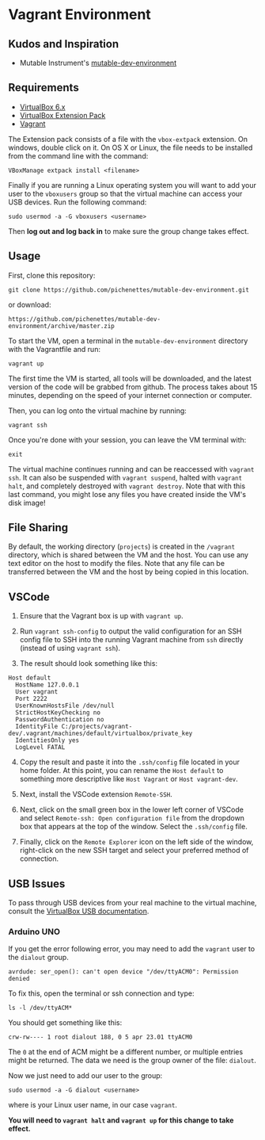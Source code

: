 # Vagrant Environment

## Kudos and Inspiration

* Mutable Instrument's [mutable-dev-environment](https://github.com/pichenettes/mutable-dev-environment)

## Requirements

* [VirtualBox 6.x](https://www.virtualbox.org/wiki/Downloads)
* [VirtualBox Extension Pack](https://www.virtualbox.org/wiki/Downloads)
* [Vagrant](https://www.vagrantup.com/downloads.html)

The Extension pack consists of a file with the `vbox-extpack` extension.  On windows, double click on it.  On OS X or Linux, the file needs to be installed from the command line with the command:

    VBoxManage extpack install <filename>

Finally if you are running a Linux operating system you will want to add your user to the `vboxusers` group so that the virtual machine can access your USB devices.  Run the following command:

    sudo usermod -a -G vboxusers <username>

Then **log out and log back in** to make sure the group change takes effect.

## Usage

First, clone this repository:

	git clone https://github.com/pichenettes/mutable-dev-environment.git

or download: 

	https://github.com/pichenettes/mutable-dev-environment/archive/master.zip

To start the VM, open a terminal in the `mutable-dev-environment` directory with the Vagrantfile and run:

    vagrant up

The first time the VM is started, all tools will be downloaded, and the latest version of the code will be grabbed from github.  The process takes about 15 minutes, depending on the speed of your internet connection or computer.

Then, you can log onto the virtual machine by running:

    vagrant ssh

Once you're done with your session, you can leave the VM terminal with:

    exit

The virtual machine continues running and can be reaccessed with `vagrant ssh`. It can also be suspended with `vagrant suspend`, halted with `vagrant halt`, and completely destroyed with `vagrant destroy`.  Note that with this last command, you might lose any files you have created inside the VM's disk image!

## File Sharing

By default, the working directory (`projects`) is created in the `/vagrant` directory, which is shared between the VM and the host. You can use any text editor on the host to modify the files.  Note that any file can be transferred between the VM and the host by being copied in this location.

## VSCode

1. Ensure that the Vagrant box is up with `vagrant up`.

2. Run `vagrant ssh-config` to output the valid configuration for an SSH config file to SSH into the running Vagrant machine from `ssh` directly (instead of using `vagrant ssh`).

3. The result should look something like this:
```
Host default
  HostName 127.0.0.1
  User vagrant
  Port 2222
  UserKnownHostsFile /dev/null
  StrictHostKeyChecking no
  PasswordAuthentication no
  IdentityFile C:/projects/vagrant-dev/.vagrant/machines/default/virtualbox/private_key
  IdentitiesOnly yes
  LogLevel FATAL
```

4. Copy the result and paste it into the `.ssh/config` file located in your home folder. At this point, you can rename the `Host default` to something more descriptive like `Host Vagrant` or `Host vagrant-dev`.

5. Next, install the VSCode extension `Remote-SSH`.

6. Next, click on the small green box in the lower left corner of VSCode and select `Remote-ssh: Open configuration file` from the dropdown box that appears at the top of the window. Select the `.ssh/config` file.

7. Finally, click on the `Remote Explorer` icon on the left side of the window, right-click on the new SSH target and select your preferred method of connection.

## USB Issues

To pass through USB devices from your real machine to the virtual machine, consult the [VirtualBox USB documentation](https://www.virtualbox.org/manual/ch03.html#idp96037808).

### Arduino UNO

If you get the error following error, you may need to add the `vagrant` user to the `dialout` group.

```
avrdude: ser_open(): can't open device "/dev/ttyACM0": Permission denied
```

To fix this, open the terminal or ssh connection and type:

```
ls -l /dev/ttyACM*
```

You should get something like this:

```
crw-rw---- 1 root dialout 188, 0 5 apr 23.01 ttyACM0
```

The `0` at the end of ACM might be a different number, or multiple entries might be returned. The data we need is the group owner of the file: `dialout`.

Now we just need to add our user to the group:

```
sudo usermod -a -G dialout <username>
```

where <username> is your Linux user name, in our case `vagrant`.

**You will need to `vagrant halt` and `vagrant up` for this change to take effect.**